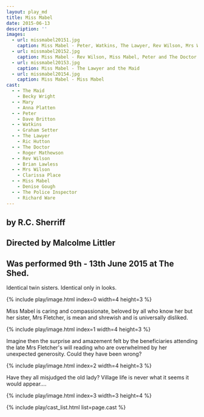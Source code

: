 ```yaml
---
layout: play_md
title: Miss Mabel
date: 2015-06-13
description: ''
images:
  - url: missmabel20151.jpg
    caption: Miss Mabel - Peter, Watkins, The Lawyer, Rev Wilson, Mrs Wilson and Mary
  - url: missmabel20152.jpg
    caption: Miss Mabel - Rev Wilson, Miss Mabel, Peter and The Doctor
  - url: missmabel20153.jpg
    caption: Miss Mabel - The Lawyer and the Maid
  - url: missmabel20154.jpg
    caption: Miss Mabel - Miss Mabel
cast:
  - - The Maid
    - Becky Wright
  - - Mary
    - Anna Platten
  - - Peter
    - Dave Britton
  - - Watkins
    - Graham Setter
  - - The Lawyer
    - Ric Hutton
  - - The Doctor
    - Roger Mathewson
  - - Rev Wilson
    - Brian Lawless
  - - Mrs Wilson
    - Clarissa Place
  - - Miss Mabel
    - Denise Gough
  - - The Police Inspector
    - Richard Ware
---
```


## by R.C. Sherriff

## Directed by Malcolme Littler

## Was performed 9th - 13th June 2015 at The Shed.

Identical twin sisters. Identical only in looks.

{% include play/image.html index=0 width=4 height=3 %}

Miss Mabel is caring and compassionate, beloved by all who know her but her sister, Mrs Fletcher, is mean and shrewish and is universally disliked.

{% include play/image.html index=1 width=4 height=3 %}

Imagine then the surprise and amazement felt by the beneficiaries attending the late Mrs Fletcher's will reading who are overwhelmed by her unexpected generosity. Could they have been wrong?

{% include play/image.html index=2 width=4 height=3 %}

Have they all misjudged the old lady? Village life is never what it seems it would appear….

{% include play/image.html index=3 width=3 height=4 %}

{% include play/cast_list.html list=page.cast %}
